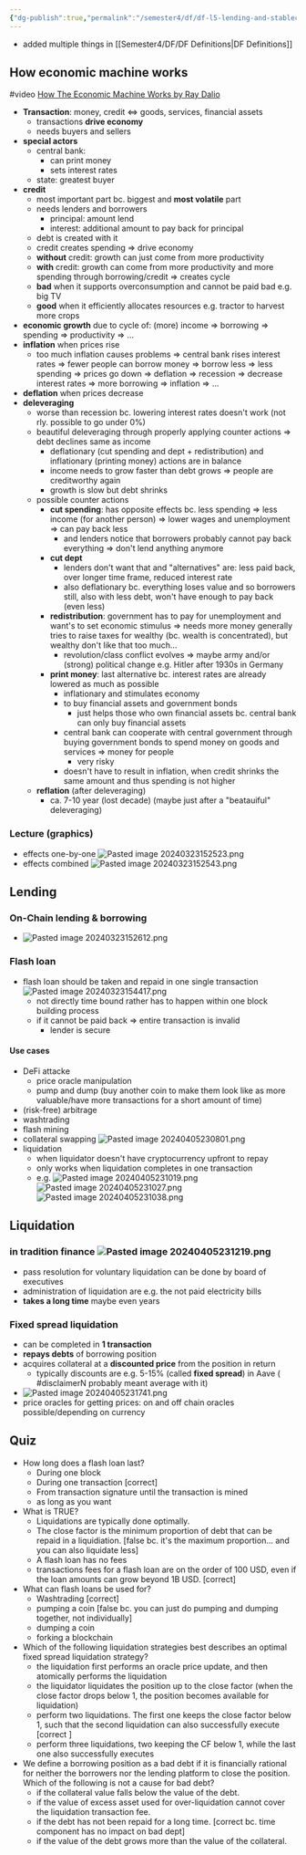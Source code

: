 ```yaml
---
{"dg-publish":true,"permalink":"/semester4/df/df-l5-lending-and-stablecoins/"}
---
```



- added multiple things in [[Semester4/DF/DF Definitions\|DF Definitions]]
## How economic machine works
#video [How The Economic Machine Works by Ray Dalio](https://www.youtube.com/watch?v=PHe0bXAIuk0)
- **Transaction**: money, credit <=> goods, services, financial assets
	- transactions **drive economy**
	- needs buyers and sellers
- **special actors**
	- central bank: 
		- can print money
		- sets interest rates
	- state: greatest buyer
- **credit**
	- most important part bc. biggest and **most volatile** part
	- needs lenders and borrowers
		- principal: amount lend
		- interest: additional amount to pay back for principal
	- debt is created with it
	- credit creates spending => drive economy
	- **without** credit: growth can just come from more productivity
	- **with** credit: growth can come from more productivity and more spending through borrowing/credit => creates cycle
	- **bad** when it supports overconsumption and cannot be paid bad e.g. big TV
	- **good** when it efficiently allocates resources e.g. tractor to harvest more crops
- **economic growth** due to cycle of: (more) income => borrowing => spending => productivity => ...
- **inflation** when prices rise
	- too much inflation causes problems => central bank rises interest rates => fewer people can borrow money => borrow less => less spending => prices go down => deflation => recession => decrease interest rates => more borrowing => inflation => ...
- **deflation** when prices decrease
- **deleveraging**
	- worse than recession bc. lowering interest rates doesn't work (not rly. possible to go under 0%)
	- beautiful deleveraging through properly applying counter actions => debt declines same as income
		- deflationary (cut spending and dept + redistribution) and inflationary (printing money) actions are in balance
		- income needs to grow faster than debt grows => people are creditworthy again
		- growth is slow but debt shrinks
	- possible counter actions
		- **cut spending**: has opposite effects bc. less spending => less income (for another person) => lower wages and unemployment => can pay back less
			- and lenders notice that borrowers probably cannot pay back everything => don't lend anything anymore
		- **cut dept**
			- lenders don't want that and "alternatives" are: less paid back, over longer time frame, reduced interest rate
			- also deflationary bc. everything loses value and so borrowers still, also with less debt, won't have enough to pay back (even less)
		- **redistribution**: government has to pay for unemployment and want's to set economic stimulus => needs more money generally tries to raise taxes for wealthy (bc. wealth is concentrated), but wealthy don't like that too much...
			- revolution/class conflict evolves => maybe army and/or (strong) political change e.g. Hitler after 1930s in Germany
		- **print money**: last alternative bc. interest rates are already lowered as much as possible
			- inflationary and stimulates economy
			- to buy financial assets and government bonds
				- just helps those who own financial assets bc. central bank can only buy financial assets
			- central bank can cooperate with central government through buying government bonds to spend money on goods and services => money for people
				- very risky
			- doesn't have to result in inflation, when credit shrinks the same amount and thus spending is not higher
	- **reflation** (after deleveraging) 
		- ca. 7-10 year (lost decade) (maybe just after a "beatauiful" deleveraging)
### Lecture (graphics)
- effects one-by-one ![Pasted image 20240323152523.png](/img/user/Semester4/DF/attachments/Pasted%20image%2020240323152523.png)
- effects combined ![Pasted image 20240323152543.png](/img/user/Semester4/DF/attachments/Pasted%20image%2020240323152543.png)
## Lending
### On-Chain lending & borrowing
- ![Pasted image 20240323152612.png](/img/user/Semester4/DF/attachments/Pasted%20image%2020240323152612.png)
### Flash loan
- flash loan should be taken and repaid in one single transaction ![Pasted image 20240323154417.png](/img/user/Semester4/DF/attachments/Pasted%20image%2020240323154417.png)
	- not directly time bound rather has to happen within one block building process
	- if it cannot be paid back => entire transaction is invalid
		- lender is secure
#### Use cases
- DeFi attacke
	- price oracle manipulation
	- pump and dump (buy another coin to make them look like as more valuable/have more transactions for a short amount of time)
- (risk-free) arbitrage
- washtrading
- flash mining
- collateral swapping ![Pasted image 20240405230801.png](/img/user/Semester4/DF/attachments/Pasted%20image%2020240405230801.png)
- liquidation
	- when liquidator doesn't have cryptocurrency upfront to repay
	- only works when liquidation completes in one transaction
	- e.g. ![Pasted image 20240405231019.png](/img/user/Semester4/DF/attachments/Pasted%20image%2020240405231019.png) ![Pasted image 20240405231027.png](/img/user/Semester4/DF/attachments/Pasted%20image%2020240405231027.png)![Pasted image 20240405231038.png](/img/user/Semester4/DF/attachments/Pasted%20image%2020240405231038.png)
## Liquidation
### in tradition finance ![Pasted image 20240405231219.png](/img/user/Semester4/DF/attachments/Pasted%20image%2020240405231219.png)
- pass resolution for voluntary liquidation can be done by board of executives
- administration of liquidation are e.g. the not paid electricity bills
- **takes a long time** maybe even years
### Fixed spread liquidation
- can be completed in **1 transaction** 
- **repays debts** of borrowing position
- acquires collateral at a **discounted price** from the position in return
	- typically discounts are e.g. 5-15% (called **fixed spread**) in Aave ( #disclaimerN probably meant average with it)
- ![Pasted image 20240405231741.png](/img/user/Semester4/DF/attachments/Pasted%20image%2020240405231741.png)
- price oracles for getting prices: on and off chain oracles possible/depending on currency

## Quiz
- How long does a flash loan last?
	- During one block
	- During one transaction \[correct]
	- From transaction signature until the transaction is mined
	- as long as you want
- What is TRUE?
	- Liquidations are typically done optimally.
	- The close factor is the minimum proportion of debt that can be repaid in a liquidiation. \[false bc. it's the maximum proportion... and you can also liquidate less]
	- A flash loan has no fees
	- transactions fees for a flash loan are on the order of 100 USD, even if the loan amounts can grow beyond 1B USD. \[correct]
- What can flash loans be used for?
	- Washtrading \[correct]
	- pumping a coin \[false bc. you can just do pumping and dumping together, not individually]
	- dumping a coin
	- forking a blockchain
- Which of the following liquidation strategies best describes an optimal fixed spread liquidation strategy?
	- the liquidation first performs an oracle price update, and then atomically performs the liquidation
	- the liquidator liquidates the position up to the close factor (when the close factor drops below 1, the position becomes available for liquidation)
	- perform two liquidations. The first one keeps the close factor below 1, such that the second liquidation can also successfully execute \[correct ]
	- perform three liquidations, two keeping the CF below 1, while the last one also successfully executes
- We define a borrowing position as a bad debt if it is financially rational for neither the borrowers nor the lending platform to close the position. Which of the following is not a cause for bad debt?
	- if the collateral value falls below the value of the debt.
	- if the value of excess asset used for over-liquidation cannot cover the liquidation transaction fee. 
	- if the debt has not been repaid for a long time. \[correct bc. time component has no impact on bad dept]
	- if the value of the debt grows more than the value of the collateral.